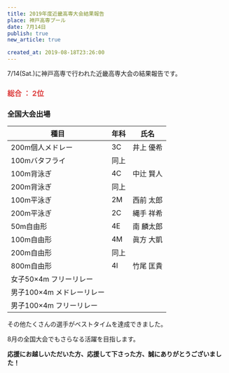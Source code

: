 ```yaml
---
title: 2019年度近畿高専大会結果報告
place: 神戸高専プール
date: 7月14日
publish: true
new_article: true

created_at: 2019-08-18T23:26:00
---
```


7/14(Sat.)に神戸高専で行われた近畿高専大会の結果報告です。


### <span style="color:#dd4040;">総合  ：  2位


### 全国大会出場

種目|年科|氏名
---|---|---
200m個人メドレー|3C|井上 優希
100mバタフライ|同上
100m背泳ぎ|4C|中辻 賢人
200m背泳ぎ|同上
100m平泳ぎ|2M|西前 太郎
200m平泳ぎ|2C|縄手 祥希
50m自由形|4E|南 麟太郎
100m自由形|4M|眞方 大凱
200m自由形|同上
800m自由形|4I|竹尾 匡貴
女子50×4m フリーリレー|
男子100×4m メドレーリレー|
男子100×4m フリーリレー|


その他たくさんの選手がベストタイムを達成できました。

8月の全国大会でもさらなる活躍を目指します。

**応援にお越しいただいた方、応援して下さった方、誠にありがとうございました！**

